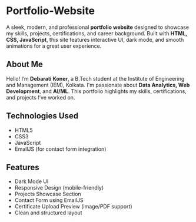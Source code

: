 # Portfolio-Website


A sleek, modern, and professional **portfolio website** designed to showcase my skills, projects, certifications, and career background. Built with **HTML, CSS, JavaScript**, this site features interactive UI, dark mode, and smooth animations for a great user experience.

##  About Me

Hello! I’m **Debarati Koner**, a B.Tech student at the Institute of Engineering and Management (IEM), Kolkata. I'm passionate about **Data Analytics, Web Development**, and **AI/ML**. This portfolio highlights my skills, certifications, and projects I’ve worked on.

##  Technologies Used

-  HTML5  
-  CSS3  
-  JavaScript   
-  EmailJS (for contact form integration)  

##  Features

-  Dark Mode UI  
-  Responsive Design (mobile-friendly)  
-  Projects Showcase Section  
-  Contact Form using EmailJS  
-  Certificate Upload Preview (image/PDF support)  
-  Clean and structured layout  
